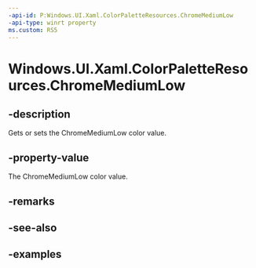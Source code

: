 ```yaml
---
-api-id: P:Windows.UI.Xaml.ColorPaletteResources.ChromeMediumLow
-api-type: winrt property
ms.custom: RS5
---
```


<!-- Property syntax.
public IReference<Color> ChromeMediumLow { get;  set; }
-->

# Windows.UI.Xaml.ColorPaletteResources.ChromeMediumLow

## -description

Gets or sets the ChromeMediumLow color value.

## -property-value

The ChromeMediumLow color value.

## -remarks

## -see-also

## -examples

